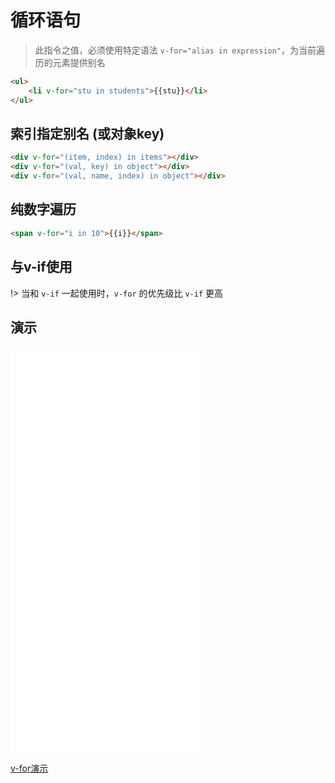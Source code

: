 # 循环语句

> 此指令之值，必须使用特定语法 `v-for="alias in expression"`，为当前遍历的元素提供别名

```html
<ul>
    <li v-for="stu in students">{{stu}}</li>
</ul>
```



## 索引指定别名 (或对象key)

```html
<div v-for="(item, index) in items"></div>
<div v-for="(val, key) in object"></div>
<div v-for="(val, name, index) in object"></div>
```



## 纯数字遍历

```html
<span v-for="i in 10">{{i}}</span>
```

## 与v-if使用

!> 当和 `v-if` 一起使用时，`v-for` 的优先级比 `v-if` 更高



## 演示

<iframe scrolling="0" frameborder="0" src="frontend/vue/code/v-for.html" height="650px"></iframe>

[v-for演示](../code/v-for.html ':include :type=code')